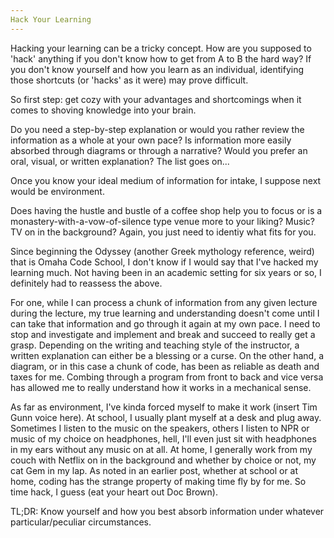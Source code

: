 ```yaml
---
Hack Your Learning
---
```


Hacking your learning can be a tricky concept. How are you supposed to 'hack' anything if you don't know how to get from A to B the hard way? If you don't know yourself and how you learn as an individual, identifying those shortcuts (or 'hacks' as it were) may prove difficult. 

So first step: get cozy with your advantages and shortcomings when it comes to shoving knowledge into your brain. 

Do you need a step-by-step explanation or would you rather review the information as a whole at your own pace? Is information more easily absorbed through diagrams or through a narrative? Would you prefer an oral, visual, or written explanation? The list goes on...

Once you know your ideal medium of information for intake, I suppose next would be environment.

Does having the hustle and bustle of a coffee shop help you to focus or is a monastery-with-a-vow-of-silence type venue more to your liking? Music? TV on in the background? Again, you just need to identiy what fits for you.

Since beginning the Odyssey (another Greek mythology reference, weird) that is Omaha Code School, I don't know if I would say that I've hacked my learning much. Not having been in an academic setting for six years or so, I definitely had to reassess the above. 

For one, while I can process a chunk of information from any given lecture during the lecture, my true learning and understanding doesn't come until I can take that information and go through it again at my own pace. I need to stop and investigate and implement and break and succeed to really get a grasp. Depending on the writing and teaching style of the instructor, a written explanation can either be a blessing or a curse. On the other hand, a diagram, or in this case a chunk of code, has been as reliable as death and taxes for me. Combing through a program from front to back and vice versa has allowed me to really understand how it works in a mechanical sense.

As far as environment, I've kinda forced myself to make it work (insert Tim Gunn voice here). At school, I usually plant myself at a desk and plug away. Sometimes I listen to the music on the speakers, others I listen to NPR or music of my choice on headphones, hell, I'll even just sit with headphones in my ears without any music on at all. At home, I generally work from my couch with Netflix on in the background and whether by choice or not, my cat Gem in my lap. As noted in an earlier post, whether at school or at home, coding has the strange property of making time fly by for me. So time hack, I guess (eat your heart out Doc Brown).

TL;DR: Know yourself and how you best absorb information under whatever particular/peculiar circumstances.